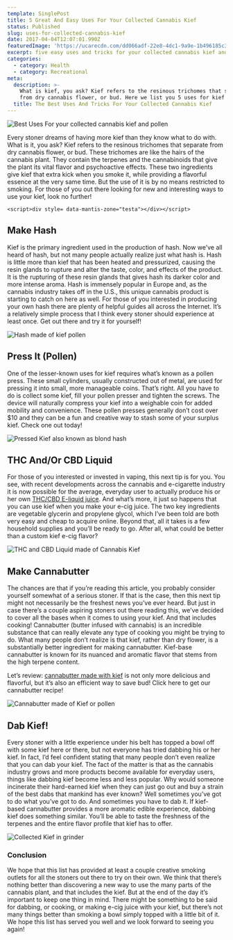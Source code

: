 ```yaml
---
template: SinglePost
title: 5 Great And Easy Uses For Your Collected Cannabis Kief
status: Published
slug: uses-for-collected-cannabis-kief
date: 2017-04-04T12:07:01.990Z
featuredImage: 'https://ucarecdn.com/dd066adf-22e8-4dc1-9a9e-1b496185c35e/'
excerpt: five easy uses and tricks for your collected cannabis kief and pollen
categories:
  - category: Health
  - category: Recreational
meta:
  description: >-
    What is kief, you ask? Kief refers to the resinous trichomes that separate
    from dry cannabis flower, or bud. Here we list you 5 uses for kief
  title: The Best Uses And Tricks For Your Collected Cannabis Kief
---
```

![Best Uses For your collected cannabis kief and pollen](https://ucarecdn.com/4d379847-d2d4-4fe8-b60a-70661d2c4c53/)

Every stoner dreams of having more kief than they know what to do with. What is it, you ask? Kief refers to the resinous trichomes that separate from dry cannabis flower, or bud. These trichomes are like the hairs of the cannabis plant. They contain the terpenes and the cannabinoids that give the plant its vital flavor and psychoactive effects. These two ingredients give kief that extra kick when you smoke it, while providing a flavorful essence at the very same time. But the use of it is by no means restricted to smoking. For those of you out there looking for new and interesting ways to use your kief, look no further!

`<script>div style= data-mantis-zone="testa"></div></script>`

## Make Hash

Kief is the primary ingredient used in the production of hash. Now we’ve all heard of hash, but not many people actually realize just what hash is. Hash is little more than kief that has been heated and pressurized, causing the resin glands to rupture and alter the taste, color, and effects of the product. It is the rupturing of these resin glands that gives hash its darker color and more intense aroma. Hash is immensely popular in Europe and, as the cannabis industry takes off in the U.S., this unique cannabis product is starting to catch on here as well. For those of you interested in producing your own hash there are plenty of helpful guides all across the Internet. It’s a relatively simple process that I think every stoner should experience at least once. Get out there and try it for yourself!

![Hash made of kief pollen](https://ucarecdn.com/70a7117b-7052-495c-b19c-672723d623de/)

## Press It (Pollen)

One of the lesser-known uses for kief requires what’s known as a pollen press. These small cylinders, usually constructed out of metal, are used for pressing it into small, more manageable coins. That’s right. All you have to do is collect some kief, fill your pollen presser and tighten the screws. The device will naturally compress your kief into a weighable coin for added mobility and convenience. These pollen presses generally don’t cost over $10 and they can be a fun and creative way to stash some of your surplus kief. Check one out today!

![Pressed Kief also known as blond hash](https://ucarecdn.com/bbc72934-e1a7-4788-a19c-0f910bd13ff4/)

## THC And/Or CBD Liquid

For those of you interested or invested in vaping, this next tip is for you. You see, with recent developments across the cannabis and e-cigarette industry it is now possible for the average, everyday user to actually produce his or her own [THC/CBD E-liquid juice](https://weedhack.de/thc-liquid-selbst-machen-e-liquid/). And what’s more, it just so happens that you can use kief when you make your e-cig juice. The two key ingredients are vegetable glycerin and propylene glycol, which I’ve been told are both very easy and cheap to acquire online. Beyond that, all it takes is a few household supplies and you’ll be ready to go. After all, what could be better than a custom kief e-cig flavor?

![THC and CBD Liquid made of Cannabis Kief](https://ucarecdn.com/a5ddeb2a-6f03-46dd-b9c8-c493bdbab0cb/)

## Make Cannabutter

The chances are that if you’re reading this article, you probably consider yourself somewhat of a serious stoner. If that is the case, then this next tip might not necessarily be the freshest news you’ve ever heard. But just in case there’s a couple aspiring stoners out there reading this, we’ve decided to cover all the bases when it comes to using your kief. And that includes cooking! Cannabutter (butter infused with cannabis) is an incredible substance that can really elevate any type of cooking you might be trying to do. What many people don’t realize is that kief, rather than dry flower, is a substantially better ingredient for making cannabutter. Kief-base cannabutter is known for its nuanced and aromatic flavor that stems from the high terpene content.

Let’s review: [cannabutter made with kief](https://weedshome.com/marijuana-and-cannabis-butter-recipe) is not only more delicious and flavorful, but it’s also an efficient way to save bud! Click here to get our cannabutter recipe!

![Cannabutter made of Kief or pollen](https://ucarecdn.com/26c922a0-420f-48db-b108-0eecb896f7da/)

## Dab Kief!

Every stoner with a little experience under his belt has topped a bowl off with some kief here or there, but not everyone has tried dabbing his or her kief. In fact, I’d feel confident stating that many people don’t even realize that you can dab your kief. The fact of the matter is that as the cannabis industry grows and more products become available for everyday users, things like dabbing kief become less and less popular. Why would someone incinerate their hard-earned kief when they can just go out and buy a strain of the best dabs that mankind has ever known? Well sometimes you’ve got to do what you’ve got to do. And sometimes you have to dab it. If kief-based cannabutter provides a more aromatic edible experience, dabbing kief does something similar. You’ll be able to taste the freshness of the terpenes and the entire flavor profile that kief has to offer.

![Collected Kief in grinder](https://ucarecdn.com/6bb13826-e281-4302-addc-7abba936eeb8/)

### Conclusion

We hope that this list has provided at least a couple creative smoking outlets for all the stoners out there to try on their own. We think that there’s nothing better than discovering a new way to use the many parts of the cannabis plant, and that includes the kief. But at the end of the day it’s important to keep one thing in mind. There might be something to be said for dabbing, or cooking, or making e-cig juice with your kief, but there’s not many things better than smoking a bowl simply topped with a little bit of it. We hope this list has served you well and we look forward to seeing you again!
